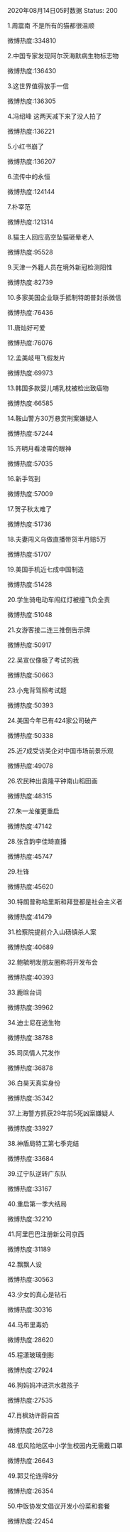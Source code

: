 2020年08月14日05时数据
Status: 200

1.周震南 不是所有的猫都很温顺

微博热度:334810

2.中国专家发现阿尔茨海默病生物标志物

微博热度:136430

3.这世界值得放手一信

微博热度:136305

4.冯绍峰 这两天减下来了没人拍了

微博热度:136221

5.小红书崩了

微博热度:136207

6.流传中的永恒

微博热度:124144

7.朴宰范

微博热度:121314

8.猫主人回应高空坠猫砸晕老人

微博热度:95528

9.天津一外籍人员在境外新冠检测阳性

微博热度:82739

10.多家美国企业联手抵制特朗普封杀微信

微博热度:76436

11.唐灿好可爱

微博热度:76076

12.孟美岐甩飞假发片

微博热度:69973

13.韩国多款婴儿哺乳枕被检出致癌物

微博热度:66585

14.鞍山警方30万悬赏刑案嫌疑人

微博热度:57244

15.齐明月看凌霄的眼神

微博热度:57035

16.新手驾到

微博热度:57009

17.贺子秋太难了

微博热度:51736

18.夫妻闯义乌做直播带货半月赔5万

微博热度:51707

19.美国手机近七成中国制造

微博热度:51428

20.学生骑电动车闯红灯被撞飞负全责

微博热度:51048

21.女游客接二连三推倒告示牌

微博热度:50917

22.吴宣仪像极了考试的我

微博热度:50663

23.小鬼背驾照考试题

微博热度:50393

24.美国今年已有424家公司破产

微博热度:50338

25.近7成受访美企对中国市场前景乐观

微博热度:49078

26.农民种出袁隆平钟南山稻田画

微博热度:48315

27.朱一龙催更重启

微博热度:47142

28.张含韵李佳琦直播

微博热度:45747

29.杜锋

微博热度:45620

30.特朗普称哈里斯和拜登都是社会主义者

微博热度:41479

31.检察院提前介入山砀镇杀人案

微博热度:40689

32.鲍毓明发朋友圈称将开发布会

微博热度:40393

33.鹿晗台词

微博热度:39962

34.迪士尼在逃生物

微博热度:38788

35.司凤情人咒发作

微博热度:36878

36.白昊天真实身份

微博热度:35342

37.上海警方抓获29年前5死凶案嫌疑人

微博热度:33927

38.神盾局特工第七季完结

微博热度:33684

39.辽宁队逆转广东队

微博热度:33167

40.重启第一季大结局

微博热度:32210

41.阿里巴巴注册新公司京西

微博热度:31189

42.飘飘人设

微博热度:30563

43.少女的真心是钻石

微博热度:30316

44.马布里毒奶

微博热度:28620

45.程潇玻璃倒影

微博热度:27924

46.狗妈妈冲进洪水救孩子

微博热度:27535

47.肖枫劝许蔚自首

微博热度:26728

48.低风险地区中小学生校园内无需戴口罩

微博热度:26643

49.郭艾伦连得8分

微博热度:26354

50.中饭协发文倡议开发小份菜和套餐

微博热度:22454

